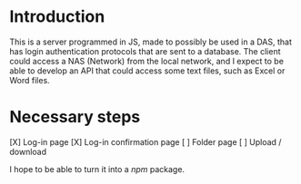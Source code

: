 # Introduction

This is a server programmed in JS, made to possibly be used in a DAS, that has login authentication protocols that are sent to a database. The client could access a NAS (Network) from the local network, and I expect to be able to develop an API that could access some text files, such as Excel or Word files. 

# Necessary steps
[X] Log-in page
[X] Log-in confirmation page 
[ ] Folder page
[ ] Upload / download


I hope to be able to turn it into a *npm* package.
